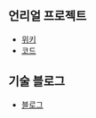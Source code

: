 
## 언리얼 프로젝트
- [위키](https://github.com/chocobubble/LooterShooter/wiki)
- [코드](https://github.com/chocobubble/LooterShooter)

## 기술 블로그
- [블로그](https://chocobubble.github.io/)
